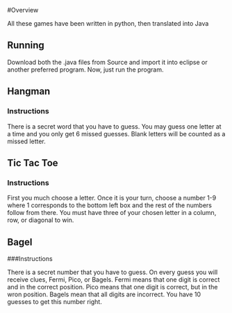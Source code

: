 #Overview

All these games have been written in python, then translated into Java
## Running

Download both the .java files from Source and import it into eclipse or another preferred program. Now, just run the program. 
## Hangman
### Instructions

There is a secret word that you have to guess. You may guess one letter at a time and you only get 6 missed guesses. Blank letters will be counted as a missed letter. 

## Tic Tac Toe
### Instructions

First you much choose a letter. Once it is your turn, choose a number 1-9 where 1 corresponds to the bottom left box and the rest of the numbers follow from there. You must have three of your chosen letter in a column, row, or diagonal to win. 

## Bagel
###Instructions

There is a secret number that you have to guess. On every guess you will receive clues, Fermi, Pico, or Bagels. Fermi means that one digit is correct and in the correct position. Pico means that one digit is correct, but in the wron position. Bagels mean that all digits are incorrect. You have 10 guesses to get this number right. 


